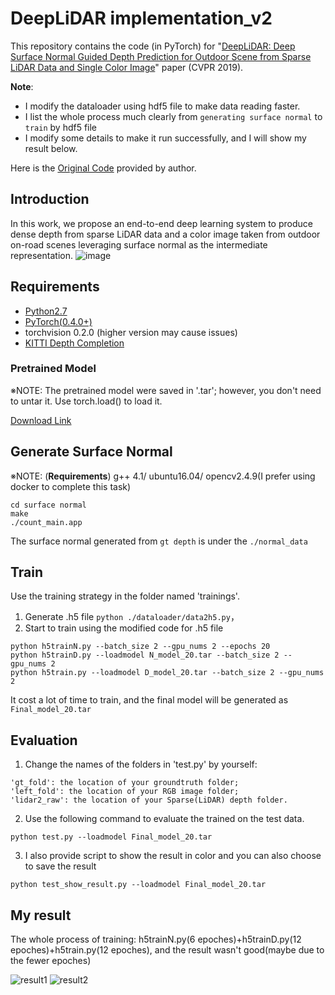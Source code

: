 # DeepLiDAR implementation_v2
This repository contains the code (in PyTorch) for "[DeepLiDAR: Deep Surface Normal Guided Depth Prediction for Outdoor Scene from Sparse LiDAR Data and Single Color Image](http://openaccess.thecvf.com/content_CVPR_2019/papers/Qiu_DeepLiDAR_Deep_Surface_Normal_Guided_Depth_Prediction_for_Outdoor_Scene_CVPR_2019_paper.pdf)" paper (CVPR 2019).

**Note**: 
- I modify the dataloader using hdf5 file to make data reading faster. 
- I list the whole process much clearly from `generating surface normal` to `train` by hdf5 file
- I modify some details to make it run successfully, and I will show my result below.

Here is the [Original Code](https://github.com/JiaxiongQ/DeepLiDAR) provided by author.

## Introduction
In this work, we propose an end-to-end deep learning system to produce dense depth from sparse LiDAR data and a color image taken from outdoor on-road scenes leveraging surface normal as the intermediate representation.
![image](https://github.com/JiaxiongQ/Need2Adjust/blob/master/pipline.PNG)
## Requirements
- [Python2.7](https://www.python.org/downloads/)
- [PyTorch(0.4.0+)](http://pytorch.org)
- torchvision 0.2.0 (higher version may cause issues)
- [KITTI Depth Completion](http://www.cvlibs.net/datasets/kitti/eval_depth.php?benchmark=depth_completion)
### Pretrained Model
※NOTE: The pretrained model were saved in '.tar'; however, you don't need to untar it. Use torch.load() to load it.

[Download Link](https://drive.google.com/file/d/1eaOCtl_CGzqqqJDbVawsdniND255ZaP8/view?usp=sharing)

## Generate Surface Normal
※NOTE: (**Requirements**) g++ 4.1/ ubuntu16.04/ opencv2.4.9(I prefer using docker to complete this task)
```
cd surface normal
make
./count_main.app
```
The surface normal generated from `gt depth` is under the `./normal_data`

## Train
Use the training strategy in the folder named 'trainings'.
1. Generate .h5 file
`python ./dataloader/data2h5.py`，
2. Start to train using the modified code for .h5 file
```
python h5trainN.py --batch_size 2 --gpu_nums 2 --epochs 20
python h5trainD.py --loadmodel N_model_20.tar --batch_size 2 --gpu_nums 2
python h5train.py --loadmodel D_model_20.tar --batch_size 2 --gpu_nums 2
```
It cost a lot of time to train, and the final model will be generated as `Final_model_20.tar`

## Evaluation
1. Change the names of the folders in 'test.py' by yourself:
```
'gt_fold': the location of your groundtruth folder;
'left_fold': the location of your RGB image folder;
'lidar2_raw': the location of your Sparse(LiDAR) depth folder.
```
 
2. Use the following command to evaluate the trained on the test data.
```
python test.py --loadmodel Final_model_20.tar
```
3. I also provide script to show the result in color and you can also choose to save the result
```
python test_show_result.py --loadmodel Final_model_20.tar
```
## My result
The whole process of training: h5trainN.py(6 epoches)+h5trainD.py(12 epoches)+h5train.py(12 epoches), and the result wasn't good(maybe due to the fewer epoches)

![result1](https://github.com/k-miracle/Deeplidar_v2/blob/master/result1.png)
![result2](https://github.com/k-miracle/Deeplidar_v2/blob/master/result2.png)
